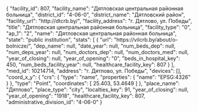 {
    "facility_id": 807,
    "facility_name": "Дятловская центральная районная больница",
    "district_id": "4-06-0",
    "district_name": "Дятловский район",
    "facility_url": "http:\/\/dtcrb.by\/",
    "facility_address": "г. Дятлово, ул. Победы",
    "title": "Дятловская центральная районная больница",
    "facility_type": "0",
    "ap_1": "2",
    "name": "Дятловская центральная районная больница",
    "state": "public institution",
    "stats": [
        {
            "url": "https:\/\/vilcrb.by\/about\/o-bolnicze\/",
            "dep_name": null,
            "date_year": null,
            "num_beds_dep": null,
            "num_deps_year": null,
            "num_doctors_dep": null,
            "num_doctors_med": null,
            "year_of_closing": null,
            "year_of_opening": "0",
            "beds_in_hospital_key": 450,
            "num_beds_facility_year": null,
            "healthcare_facility_key": 807
        }
    ],
    "med_id": 10214714,
    "address": "г. Дятлово, ул. Победы",
    "devices": [],
    "coord_x_y": {
        "crs": {
            "type": "name",
            "properties": {
                "name": "EPSG:4326"
            }
        },
        "type": "Point",
        "coordinates": [
            25.403,
            53.4649
        ]
    },
    "place_name": "Дятлово",
    "place_type": "city",
    "localties_key": 91,
    "year_of_closing": null,
    "year_of_opening": "1918",
    "healthcare_facility_key": 807,
    "administrative_division_id": "4-06-0"
}